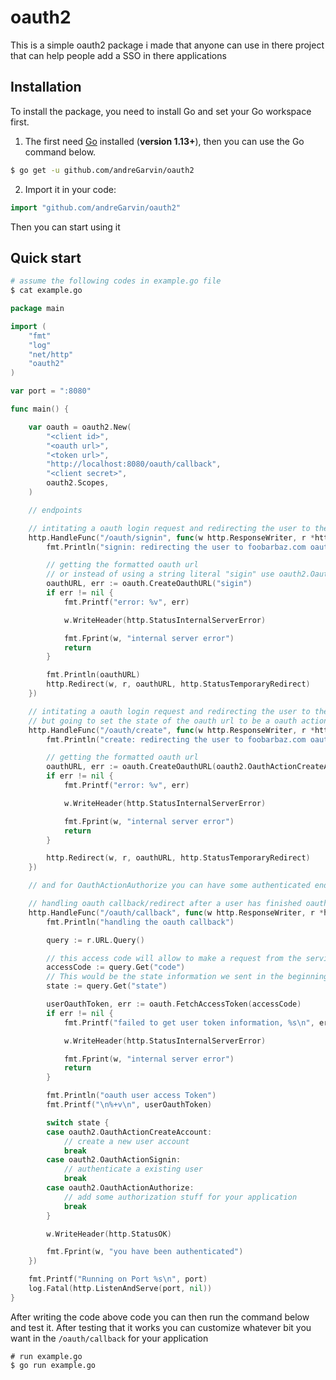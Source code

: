 # oauth2

This is a simple oauth2 package i made that anyone can use in there project that can help people add a SSO in there applications

## Installation

To install the package, you need to install Go and set your Go workspace first.

1. The first need [Go](https://golang.org/) installed (**version 1.13+**), then you can use the Go command below.

```sh
$ go get -u github.com/andreGarvin/oauth2
```

2. Import it in your code:

```go
import "github.com/andreGarvin/oauth2"
```

Then you can start using it

## Quick start

```sh
# assume the following codes in example.go file
$ cat example.go
```

```go
package main

import (
	"fmt"
	"log"
	"net/http"
	"oauth2"
)

var port = ":8080"

func main() {

	var oauth = oauth2.New(
		"<client id>",
		"<oauth url>",
		"<token url>",
		"http://localhost:8080/oauth/callback",
		"<client secret>",
		oauth2.Scopes,
	)

	// endpoints

	// intitating a oauth login request and redirecting the user to the oauth service provider to authenticate the user on our service
	http.HandleFunc("/oauth/signin", func(w http.ResponseWriter, r *http.Request) {
		fmt.Println("signin: redirecting the user to foobarbaz.com oauth page")

		// getting the formatted oauth url
		// or instead of using a string literal "sigin" use oauth2.OauthActionSignin, but this generally where state goes
		oauthURL, err := oauth.CreateOauthURL("sigin")
		if err != nil {
			fmt.Printf("error: %v", err)

			w.WriteHeader(http.StatusInternalServerError)

			fmt.Fprint(w, "internal server error")
			return
		}

		fmt.Println(oauthURL)
		http.Redirect(w, r, oauthURL, http.StatusTemporaryRedirect)
	})

	// intitating a oauth login request and redirecting the user to the oauth service provider.
	// but going to set the state of the oauth url to be a oauth action to create a account on our service when it comes back to our service
	http.HandleFunc("/oauth/create", func(w http.ResponseWriter, r *http.Request) {
		fmt.Println("create: redirecting the user to foobarbaz.com oauth page")

		// getting the formatted oauth url
		oauthURL, err := oauth.CreateOauthURL(oauth2.OauthActionCreateAccount)
		if err != nil {
			fmt.Printf("error: %v", err)

			w.WriteHeader(http.StatusInternalServerError)

			fmt.Fprint(w, "internal server error")
			return
		}

		http.Redirect(w, r, oauthURL, http.StatusTemporaryRedirect)
	})

	// and for OauthActionAuthorize you can have some authenticated endpoint that will performa action to your app to get access from the other app

	// handling oauth callback/redirect after a user has finished oauth against the IDP
	http.HandleFunc("/oauth/callback", func(w http.ResponseWriter, r *http.Request) {
		fmt.Println("handling the oauth callback")

		query := r.URL.Query()

		// this access code will allow to make a request from the service porvider to get the access token
		accessCode := query.Get("code")
		// This would be the state information we sent in the beginning of the oauth request
		state := query.Get("state")

		userOauthToken, err := oauth.FetchAccessToken(accessCode)
		if err != nil {
			fmt.Printf("failed to get user token information, %s\n", err)

			w.WriteHeader(http.StatusInternalServerError)

			fmt.Fprint(w, "internal server error")
			return
		}

		fmt.Println("oauth user access Token")
		fmt.Printf("\n%+v\n", userOauthToken)

		switch state {
		case oauth2.OauthActionCreateAccount:
			// create a new user account
			break
		case oauth2.OauthActionSignin:
			// authenticate a existing user
			break
		case oauth2.OauthActionAuthorize:
			// add some authorization stuff for your application
			break
		}

		w.WriteHeader(http.StatusOK)

		fmt.Fprint(w, "you have been authenticated")
	})

	fmt.Printf("Running on Port %s\n", port)
	log.Fatal(http.ListenAndServe(port, nil))
}
```

After writing the code above code you can then run the command below and test it. After testing that it works you can customize whatever bit you want in the `/oauth/callback` for your application

```
# run example.go
$ go run example.go
```

